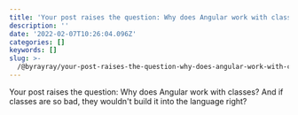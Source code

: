 ```yaml
---
title: 'Your post raises the question: Why does Angular work with classes?'
description: ''
date: '2022-02-07T10:26:04.096Z'
categories: []
keywords: []
slug: >-
  /@byrayray/your-post-raises-the-question-why-does-angular-work-with-classes-38368b927187
---
```


Your post raises the question: Why does Angular work with classes? And if classes are so bad, they wouldn't build it into the language right?